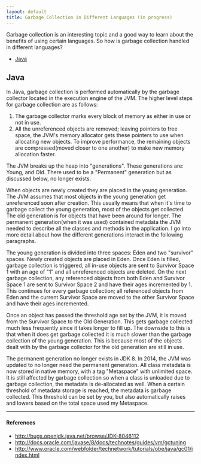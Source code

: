 ```yaml
---
layout: default
title: Garbage Collection in Different Languages (in progress)
---
```


Garbage collection is an interesting topic and a good way to learn about the benefits of using certain languages. So how is garbage collection handled in different languages?

* [Java](#java)

## Java

In Java, garbage collection is performed automatically by the garbage collector located in the execution engine of the JVM. The higher level steps for garbage collection are as follows:

1. The garbage collector marks every block of memory as either in use or not in use.
2. All the unreferenced objects are removed; leaving pointers to free space, the JVM's memory allocator gets these pointers to use when allocating new objects. To improve performance, the remaining objects are compressed(moved closer to one another) to make new memory allocation faster.

The JVM breaks up the heap into "generations". These generations are: Young, and Old. There used to be a "Permanent" generation but as discussed below, no longer exists.

When objects are newly created they are placed in the young generation. The JVM assumes that most objects in the young generation get unreferenced soon after creation. This usually means that when it's time to garbage collect the young generation, most of the objects get collected. The old generation is for objects that have been around for longer. The permanent generation(when it was used) contained metadata the JVM needed to describe all the classes and methods in the application. I go into more detail about how the different generations interact in the following paragraphs.

The young generation is divided into three spaces: Eden and two "survivor" spaces. Newly created objects are placed in Eden. Once Eden is filled, garbage collection is triggered, all in-use objects are sent to Survivor Space 1 with an age of "1" and all unreferenced objects are deleted. On the next garbage collection, any referenced objects from both Eden and Survivor Space 1 are sent to Survivor Space 2 and have their ages incremented by 1. This continues for every garbage collection; all referenced objects from Eden and the current Survivor Space are moved to the other Survivor Space and have their ages incremented.

Once an object has passed the threshold age set by the JVM, it is moved from the Survivor Space to the Old Generation. This gets garbage collected much less frequently since it takes longer to fill up. The downside to this is that when it does get garbage collected it is much slower than the garbage collection of the young generation. This is because most of the objects dealt with by the garbage collector for the old generation are still in use.

The permanent generation no longer exists in JDK 8. In 2014, the JVM was updated to no longer need the permanent generation. All class metadata is now stored in native memory, with a tag "Metaspace" with unlimited space. It is still affected by garbage collection so when a class is unloaded due to garbage collection, the metadata is de-allocated as well. When a certain threshold of metadata storage is reached, the metadata is garbage collected. This threshold can be set by you, but also automatically raises and lowers based on the total space used my Metaspace.

---
#### References

* <http://bugs.openjdk.java.net/browse/JDK-8046112>
* <http://docs.oracle.com/javase/8/docs/technotes/guides/vm/gctuning>
* <http://www.oracle.com/webfolder/technetwork/tutorials/obe/java/gc01/index.html>
